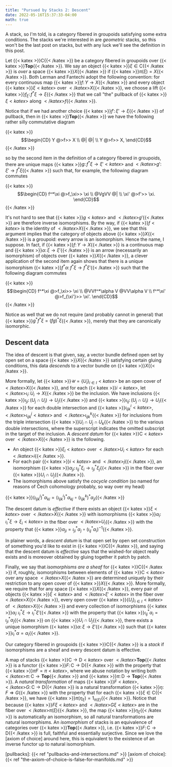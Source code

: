 ```yaml
---
title: "Pursued by Stacks 2: Descent"
date: 2022-05-16T15:37:33-04:00
math: true
---
```

A stack, so I'm told, is a category fibered in groupoids satisfying some extra conditions.
The stacks we're interested in are *geometric* stacks, so this won't be the last post on stacks,
but with any luck we'll see the definition in this post.

Let {{< katex >}}$\mathsf{C}${{< /katex >}} be a category fibered in groupoids over {{< katex >}}$\mathbf{Top}${{< /katex >}}.
We say an object {{< katex >}}$\xi \in \mathsf{C}${{< /katex >}} is *over* a space {{< katex >}}$X${{< /katex >}}
if {{< katex >}}$\pi(\xi) = X${{< /katex >}}.
Both Lerman and Fantechi adopt the following convention:
for every continuous map {{< katex >}}$f\colon Y \to X${{< /katex >}} and every object {{< katex >}}$\xi{{< katex >}}$ over ${{< /katex >}}X${{< /katex >}},
we choose a lift {{< katex >}}$f_\xi \colon f^*\xi \to \xi${{< /katex >}}
that we call "the" pullback of {{< katex >}}$\xi{{< katex >}}$ along ${{< /katex >}}f${{< /katex >}}.

Notice that if we had another choice {{< katex >}}$f'\colon \xi' \to \xi${{< /katex >}} of pullback,
then in {{< katex >}}$\mathbf{Top}${{< /katex >}} we have the following rather silly commutative diagram

{{< katex >}}$$\begin{CD}
Y @>f>> X \\
@| @| \\
Y @>f>> X,
\end{CD}$${{< /katex >}}

so by the second item in the definition of a category fibered in groupoids,
there are unique maps {{< katex >}}$g\colon f^*\xi \to \xi'{{< katex >}}$ and ${{< /katex >}}g'\colon \xi' \to f^*\xi${{< /katex >}}
such that, for example, the following diagram commutes

{{< katex >}}$$\begin{CD}
f^*\xi @>f_\xi>> \xi \\
@VgVV @| \\
\xi' @>f'>> \xi.
\end{CD}$${{< /katex >}}

It's not hard to see that {{< katex >}}$g{{< katex >}}$ and ${{< /katex >}}g'${{< /katex >}} are therefore inverse isomorphisms.
By the way, if {{< katex >}}$f{{< katex >}}$ is the identity of ${{< /katex >}}X${{< /katex >}}, we see that this argument implies that
the category of objects above {{< katex >}}$X${{< /katex >}} is a groupoid: every arrow is an isomorphism.
Hence the name, I suppose.
In fact, if {{< katex >}}$f\colon Y \to X${{< /katex >}} is a continuous map
and {{< katex >}}$\alpha\colon \xi \to \xi'${{< /katex >}} is an arrow (necessarily an isomorphism)
of objects over {{< katex >}}$X${{< /katex >}}, a clever application of the second item again shows that
there is a unique isomorphism {{< katex >}}$f^*\alpha\colon f^*\xi \to f^*\xi'${{< /katex >}}
such that the following diagram commutes

{{< katex >}}$$\begin{CD}
f^*\xi @>f_\xi>> \xi \\
@VVf^*\alpha V @VV\alpha V \\
f^*\xi' @>f_{\xi'}>> \xi'.
\end{CD}$${{< /katex >}}

Notice as well that we do not require (and probably cannot in general)
that {{< katex >}}$g^*f^*\xi = (fg)^*\xi${{< /katex >}}, merely that they are canonically isomorphic.

## Descent data

The idea of descent is that given, say, a vector bundle defined 
open set by open set on a space {{< katex >}}$X${{< /katex >}}
satisfying certain gluing conditions,
this data *descends* to a vector bundle on {{< katex >}}$X${{< /katex >}}.

More formally, let {{< katex >}}$\mathcal{U} = \{U_i\}_{i\in I}{{< katex >}}$ be an open cover of ${{< /katex >}}X${{< /katex >}},
and for each {{< katex >}}$i{{< katex >}}$, let ${{< /katex >}}\iota_i \colon U_i \to X${{< /katex >}} be the inclusion.
We have inclusions {{< katex >}}$\iota_{ji}\colon (U_j \cap U_i) \to U_j${{< /katex >}}
and {{< katex >}}$\iota_{ij}\colon (U_j \cap U_i) \to U_i${{< /katex >}} for each double intersection
and {{< katex >}}$\iota^i_{ijk}{{< katex >}}$, ${{< /katex >}}\iota^j_{ijk}{{< katex >}}$ and ${{< /katex >}}\iota^k_{ijk}${{< /katex >}} for inclusions from the triple
intersection {{< katex >}}$U_i \cap U_j \cap U_k${{< /katex >}} to the various double intersections,
where the superscript indicates the omitted subscript in the target of the inclusion.
A *descent datum* for {{< katex >}}$\mathsf{C}{{< katex >}}$ over ${{< /katex >}}X${{< /katex >}} is the following.
- An object {{< katex >}}$\xi_i{{< katex >}}$ over ${{< /katex >}}U_i{{< katex >}}$ for each ${{< /katex >}}i${{< /katex >}}.
- For each pair {{< katex >}}$i{{< katex >}}$ and ${{< /katex >}}j${{< /katex >}}, an isomorphism 
{{< katex >}}$\alpha_{ji} \colon \iota_{ij}^*\xi_i \to \iota_{ji}^*\xi_j${{< /katex >}}
in the fiber over {{< katex >}}$U_i \cap U_j${{< /katex >}}.
- The isomorphisms above satisfy the *cocycle condition*
(so named for reasons of Čech cohomology probably, so way over my head)

{{< katex >}}$(\iota_{ijk}^j)^*\alpha_{ki} = (\iota_{ijk}^i)^*\alpha_{kj} \circ (\iota_{ijk}^k)^*\alpha_{ji}${{< /katex >}}

The descent datum is *effective* if there exists an object {{< katex >}}$\xi{{< katex >}}$ over ${{< /katex >}}X${{< /katex >}}
with isomorphisms {{< katex >}}$\alpha_i \colon \iota_i^*\xi \to \xi_i{{< katex >}}$ in the fiber over ${{< /katex >}}U_i${{< /katex >}}
with the property that {{< katex >}}$\alpha_{ji} = \iota_{ji}^*\alpha_j\circ (\iota_{ij}^*\alpha_i)^{-1}${{< /katex >}}.

In plainer words, a *descent datum* is that open set by open set construction 
of something you'd like to exist in {{< katex >}}$\mathsf{C}${{< /katex >}},
and saying that the descent datum is *effective* says that the wished-for object really exists
and is moreover obtained by gluing together it patch by patch.

Finally, we say that *isomorphisms are a sheaf* for {{< katex >}}$\mathsf{C}${{< /katex >}} if,
roughly, isomorphisms between elements of {{< katex >}}$\mathsf{C}{{< katex >}}$ over any space ${{< /katex >}}X${{< /katex >}}
are determined uniquely by their restriction to any open cover of {{< katex >}}$X${{< /katex >}}.
More formally,
we require that for any space {{< katex >}}$X${{< /katex >}}, 
every pair of objects {{< katex >}}$\xi{{< katex >}}$ and ${{< /katex >}}\xi'{{< katex >}}$ in the fiber over ${{< /katex >}}X${{< /katex >}},
every open cover {{< katex >}}$\{U_i\}_{i \in I}{{< katex >}}$ of ${{< /katex >}}X${{< /katex >}}
and every collection of isomorphisms {{< katex >}}$\alpha_i\colon \iota_i^*\xi \to \iota_i^*\xi'${{< /katex >}}
with the property that {{< katex >}}$\iota_{ij}^*\alpha_i = \iota_{ji}^*\alpha_j${{< /katex >}}
on {{< katex >}}$U_i \cap U_j${{< /katex >}},
there exists a unique isomorphism {{< katex >}}$\alpha\colon \xi \to \xi'${{< /katex >}}
such that {{< katex >}}$\iota_i^*\alpha = \alpha_i${{< /katex >}}.

Our category fibered in groupoids {{< katex >}}$\mathsf{C}${{< /katex >}} is a *stack*
if isomorphisms are a sheaf and every descent datum is effective.

A map of stacks {{< katex >}}$\mathsf{C} \to \mathsf{D}{{< katex >}}$ over ${{< /katex >}}\mathbf{Top}${{< /katex >}} is a functor
{{< katex >}}$F\colon \mathsf{C} \to \mathsf{D}${{< /katex >}} with the property that
{{< katex >}}$\pi F = \pi{{< katex >}}$, where we abuse notation by writing both ${{< /katex >}}\pi\colon \mathsf{C} \to \mathbf{Top}${{< /katex >}}
and {{< katex >}}$\pi\colon \mathsf{D} \to \mathbf{Top}${{< /katex >}}.
A *natural transformation* of maps {{< katex >}}$F{{< katex >}}$, ${{< /katex >}}G\colon \mathsf{C} \to \mathsf{D}${{< /katex >}}
is a natural transformation {{< katex >}}$\eta\colon F \Rightarrow G${{< /katex >}}
with the property that for each {{< katex >}}$\xi \in \mathsf{C}${{< /katex >}},
we have {{< katex >}}$\pi(\eta_\xi) = 1_{\pi(\xi)}${{< /katex >}}.
Notice that because {{< katex >}}$F\xi{{< katex >}}$ and ${{< /katex >}}G\xi{{< katex >}}$ are in the fiber over ${{< /katex >}}\pi(\xi)${{< /katex >}},
the map {{< katex >}}$\eta_\xi${{< /katex >}} is automatically an isomorphism,
so all natural transformations are natural isomorphisms.
An *isomorphism* of stacks is an equivalence of categories over {{< katex >}}$\mathbf{Top}${{< /katex >}},
i.e. {{< katex >}}$F\colon \mathsf{C} \to \mathsf{D}${{< /katex >}} is full, faithful and essentially surjective.
Since we love the [axiom of choice] around here,
this is equivalent to the existence of an inverse functor up to natural isomorphism.

[pullbacks]: {{< ref "pullbacks-and-intersections.md" >}}
[axiom of choice]: {{< ref "the-axiom-of-choice-is-false-for-manifolds.md" >}}
